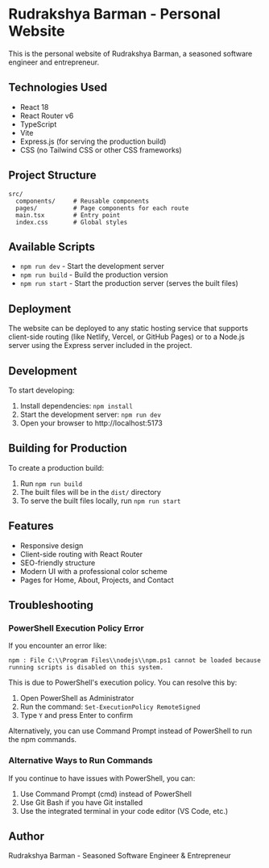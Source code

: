 # Rudrakshya Barman - Personal Website

This is the personal website of Rudrakshya Barman, a seasoned software engineer and entrepreneur.

## Technologies Used

- React 18
- React Router v6
- TypeScript
- Vite
- Express.js (for serving the production build)
- CSS (no Tailwind CSS or other CSS frameworks)

## Project Structure

```
src/
  components/     # Reusable components
  pages/          # Page components for each route
  main.tsx        # Entry point
  index.css       # Global styles
```

## Available Scripts

- `npm run dev` - Start the development server
- `npm run build` - Build the production version
- `npm run start` - Start the production server (serves the built files)

## Deployment

The website can be deployed to any static hosting service that supports client-side routing (like Netlify, Vercel, or GitHub Pages) or to a Node.js server using the Express server included in the project.

## Development

To start developing:

1. Install dependencies: `npm install`
2. Start the development server: `npm run dev`
3. Open your browser to http://localhost:5173

## Building for Production

To create a production build:

1. Run `npm run build`
2. The built files will be in the `dist/` directory
3. To serve the built files locally, run `npm run start`

## Features

- Responsive design
- Client-side routing with React Router
- SEO-friendly structure
- Modern UI with a professional color scheme
- Pages for Home, About, Projects, and Contact

## Troubleshooting

### PowerShell Execution Policy Error

If you encounter an error like:
```
npm : File C:\\Program Files\\nodejs\\npm.ps1 cannot be loaded because running scripts is disabled on this system.
```

This is due to PowerShell's execution policy. You can resolve this by:

1. Open PowerShell as Administrator
2. Run the command: `Set-ExecutionPolicy RemoteSigned`
3. Type `Y` and press Enter to confirm

Alternatively, you can use Command Prompt instead of PowerShell to run the npm commands.

### Alternative Ways to Run Commands

If you continue to have issues with PowerShell, you can:

1. Use Command Prompt (cmd) instead of PowerShell
2. Use Git Bash if you have Git installed
3. Use the integrated terminal in your code editor (VS Code, etc.)

## Author

Rudrakshya Barman - Seasoned Software Engineer & Entrepreneur
